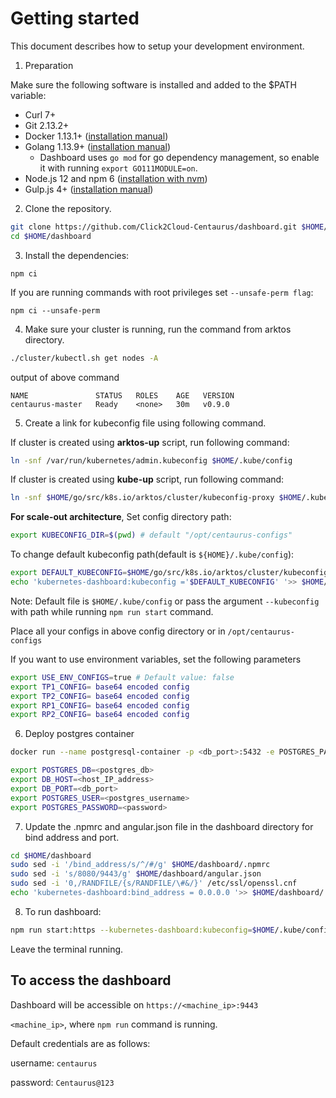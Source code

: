 # Getting started

This document describes how to setup your development environment.

1. Preparation

Make sure the following software is installed and added to the $PATH variable:

* Curl 7+
* Git 2.13.2+
* Docker 1.13.1+ ([installation manual](https://docs.docker.com/engine/installation/linux/docker-ce/ubuntu/))
* Golang 1.13.9+ ([installation manual](https://golang.org/dl/))
    * Dashboard uses `go mod` for go dependency management, so enable it with running `export GO111MODULE=on`.
* Node.js 12 and npm 6 ([installation with nvm](https://github.com/creationix/nvm#usage))
* Gulp.js 4+ ([installation manual](https://github.com/gulpjs/gulp/blob/master/docs/getting-started/1-quick-start.md))

2. Clone the repository.
 
```bash
git clone https://github.com/Click2Cloud-Centaurus/dashboard.git $HOME/dashboard -b dev-scale-out
cd $HOME/dashboard
```

3. Install the dependencies:

```
npm ci
```

If you are running commands with root privileges set `--unsafe-perm flag`:

```
npm ci --unsafe-perm
```

4. Make sure your cluster is running, run the command from arktos directory.
```bash
./cluster/kubectl.sh get nodes -A
```
output of above command
```text
NAME               STATUS   ROLES    AGE   VERSION
centaurus-master   Ready    <none>   30m   v0.9.0
```
5. Create a link for kubeconfig file using following command.

If cluster is created using **arktos-up** script, run following command:
```bash
ln -snf /var/run/kubernetes/admin.kubeconfig $HOME/.kube/config
```
If cluster is created using **kube-up** script, run following command:
```bash
ln -snf $HOME/go/src/k8s.io/arktos/cluster/kubeconfig-proxy $HOME/.kube/config
```

**For scale-out architecture**,
Set config directory path:

```bash
export KUBECONFIG_DIR=$(pwd) # default "/opt/centaurus-configs"
```

To change default kubeconfig path(default is `${HOME}/.kube/config`):
```bash
export DEFAULT_KUBECONFIG=$HOME/go/src/k8s.io/arktos/cluster/kubeconfig-proxy
echo 'kubernetes-dashboard:kubeconfig ='$DEFAULT_KUBECONFIG' '>> $HOME/dashboard/.npmrc
```
Note: Default file is `$HOME/.kube/config` or pass the argument `--kubeconfig` with path while running `npm run start` command.

Place all your configs in above config directory or in `/opt/centaurus-configs`

If you want to use environment variables, set the following parameters


```bash
export USE_ENV_CONFIGS=true # Default value: false
export TP1_CONFIG= base64 encoded config
export TP2_CONFIG= base64 encoded config
export RP1_CONFIG= base64 encoded config
export RP2_CONFIG= base64 encoded config
```

6. Deploy postgres container
```bash
docker run --name postgresql-container -p <db_port>:5432 -e POSTGRES_PASSWORD=<db_password> -d postgres
```
```bash
export POSTGRES_DB=<postgres_db>
export DB_HOST=<host_IP_address>
export DB_PORT=<db_port>
export POSTGRES_USER=<postgres_username>
export POSTGRES_PASSWORD=<password>
```

7. Update the .npmrc and angular.json file in the dashboard directory for bind address and port.

```bash
cd $HOME/dashboard
sudo sed -i '/bind_address/s/^/#/g' $HOME/dashboard/.npmrc
sudo sed -i 's/8080/9443/g' $HOME/dashboard/angular.json
sudo sed -i '0,/RANDFILE/{s/RANDFILE/\#&/}' /etc/ssl/openssl.cnf
echo 'kubernetes-dashboard:bind_address = 0.0.0.0 '>> $HOME/dashboard/.npmrc 
```

8. To run dashboard:

```bash
npm run start:https --kubernetes-dashboard:kubeconfig=$HOME/.kube/config
```
Leave the terminal running.

## To access the dashboard

Dashboard will be accessible on `https://<machine_ip>:9443`

`<machine_ip>`, where `npm run` command is running.

Default credentials are as follows:

username: `centaurus`

password: `Centaurus@123`


